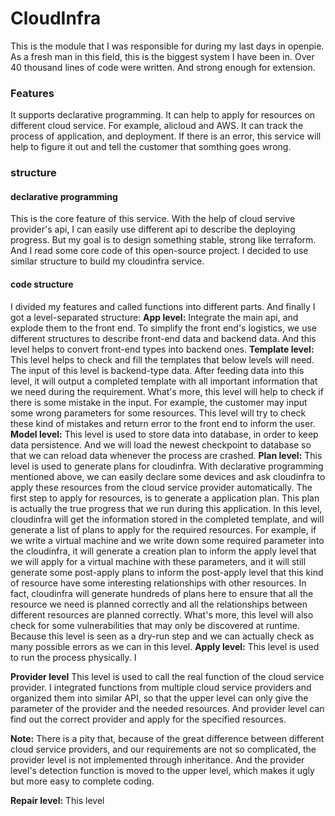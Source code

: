 # CloudInfra
This is the module that I was responsible for during my last days in openpie.
As a fresh man in this field, this is the biggest system I have been in.
Over 40 thousand lines of code were written. And strong enough for extension.

### Features
It supports declarative programming.
It can help to apply for resources on different cloud service. For example, alicloud and AWS.
It can track the process of application, and deployment. 
If there is an error, this service will help to figure it out and tell the customer that somthing goes wrong.

### structure
#### declarative programming
This is the core feature of this service. With the help of cloud servive provider's api, I can easily use different api to describe the deploying progress. But my goal is to design something stable, strong like terraform. And I read some core code of this open-source project. I decided to use similar structure to build my cloudinfra service.

#### code structure
I divided my features and called functions into different parts. And finally I got a level-separated structure:
**App level:**
Integrate the main api, and explode them to the front end.
To simplify the front end's logistics, we use different structures to describe front-end data and backend data. And this level helps to convert front-end types into backend ones.
**Template level:**
This level helps to check and fill the templates that below levels will need. The input of this level is backend-type data. After feeding data into this level, it will output a completed template with all important information that we need during the requirement. What's more, this level will help to check if there is some mistake in the input. For example, the customer may input some wrong parameters for some resources. This level will try to check these kind of mistakes and return error to the front end to inform the user.
**Model level:**
This level is used to store data into database, in order to keep data persistence. And we will load the newest checkpoint to database so that we can reload data whenever the process are crashed.
**Plan level:**
This level is used to generate plans for cloudinfra. With declarative programming mentioned above, we can easily declare some devices and ask cloudinfra to apply these resources from the cloud service provider automatically.
The first step to apply for resources, is to generate a application plan.
This plan is actually the true progress that we run during this application.
In this level, cloudinfra will get the information stored in the completed template, and will generate a list of plans to apply for the required resources. For example, if we write a virtual machine and we write down some required parameter into the cloudinfra, it will generate a creation plan to inform the apply level that we will apply for a virtual machine with these parameters, and it will still generate some post-apply plans to inform the post-apply level that this kind of resource have some interesting relationships with other resources. In fact, cloudinfra will generate hundreds of plans here to ensure that all the resource we need is planned correctly and all the relationships between different resources are planned correctly.
What's more, this level will also check for some vulnerabilities that may only be discovered at runtime. Because this level is seen as a dry-run step and we can actually check as many possible errors as we can in this level.
**Apply level:**
This level is used to run the process physically. I 

**Provider level**
This level is used to call the real function of the cloud service provider. I integrated functions from multiple cloud service providers and organized them into similar API, so that the upper level can only give the parameter of the provider and the needed resources. And provider level can find out the correct provider and apply for the specified resources.

**Note:** There is a pity that, because of the great difference between different cloud service providers, and our requirements are not so complicated, the provider level is not implemented through inheritance. And the provider level's detection function is moved to the upper level, which makes it ugly but more easy to complete coding.

**Repair level:**
This level

